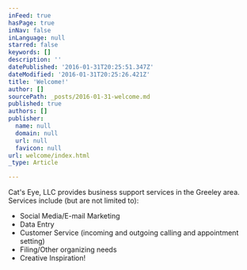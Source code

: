 ```yaml
---
inFeed: true
hasPage: true
inNav: false
inLanguage: null
starred: false
keywords: []
description: ''
datePublished: '2016-01-31T20:25:51.347Z'
dateModified: '2016-01-31T20:25:26.421Z'
title: 'Welcome!'
author: []
sourcePath: _posts/2016-01-31-welcome.md
published: true
authors: []
publisher:
  name: null
  domain: null
  url: null
  favicon: null
url: welcome/index.html
_type: Article

---
```

Cat's Eye, LLC provides business support services in the Greeley area.  Services include (but are not limited to):

* Social Media/E-mail Marketing
* Data Entry
* Customer Service (incoming and outgoing calling and appointment setting)
* Filing/Other organizing needs
* Creative Inspiration!